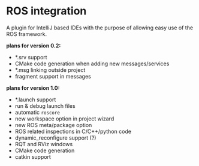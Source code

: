 # ROS integration
A plugin for IntelliJ based IDEs with the purpose of allowing easy use of the ROS framework.

**plans for version 0.2:**
* *.srv support
* CMake code generation when adding new messages/services
* *.msg linking outside project
* fragment support in messages

**plans for version 1.0:**
* *.launch support
* run & debug launch files
* automatic ``roscore``
* new workspace option in project wizard
* new ROS meta/package option
* ROS related inspections in C/C++/python code
* dynamic_reconfigure support (?)
* RQT and RViz windows
* CMake code generation
* catkin support